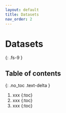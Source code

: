 ```yaml
---
layout: default
title: Datasets 
nav_order: 2
---
```


# Datasets
{: .fs-9 }

## Table of contents

{: .no_toc .text-delta }

1. xxx
   {:toc}
2. xxx
   {:toc}
3. xxx
   {:toc}